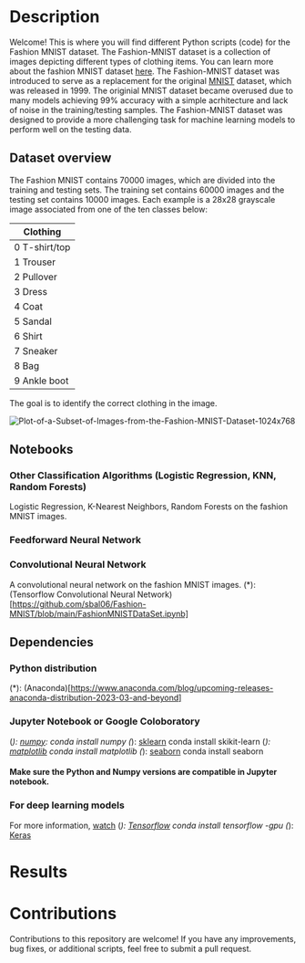 # Description
Welcome! This is where you will find different Python scripts (code) for the Fashion MNIST dataset. The Fashion-MNIST dataset is a collection of images depicting different types of clothing items. You can learn more about the fashion MNIST dataset [here](https://www.tensorflow.org/datasets/catalog/fashion_mnist). The Fashion-MNIST dataset was introduced to serve as a replacement for the original [MNIST](https://www.kaggle.com/datasets/avnishnish/mnist-original) dataset, which was released in 1999. The originial MNIST dataset became overused due to many models achieving 99% accuracy with a simple acrhitecture and lack of noise in the training/testing samples. The Fashion-MNIST dataset was designed to provide a more challenging task for machine learning models to perform well on the testing data.

## Dataset overview
The Fashion MNIST contains 70000 images, which are divided into the training and testing sets. The training set contains 60000 images and the testing set contains 10000 images. Each example is a 28x28 grayscale image associated from one of the ten classes below:

|      Clothing     |
|------------------  |
| 0 T-shirt/top <br>  |
| 1 Trouser <br>    |
| 2 Pullover <br>   |
| 3 Dress <br>      |
| 4 Coat <br>       |
| 5 Sandal <br>     |
| 6 Shirt <br>      |
| 7 Sneaker <br>    |
| 8 Bag <br>        |
| 9 Ankle boot <br>  |

The goal is to identify the correct clothing in the image.

![Plot-of-a-Subset-of-Images-from-the-Fashion-MNIST-Dataset-1024x768](https://github.com/sbal06/Fashion-MNIST/assets/101956177/019424d0-c197-4c04-9ed8-446ad9acf09e) <br>


## Notebooks

### Other Classification Algorithms (Logistic Regression, KNN, Random Forests)
Logistic Regression, K-Nearest Neighbors, Random Forests on the fashion MNIST images.

### Feedforward Neural Network

### Convolutional Neural Network
A convolutional neural network on the fashion MNIST images.
(*): (Tensorflow Convolutional Neural Network)[https://github.com/sbal06/Fashion-MNIST/blob/main/FashionMNISTDataSet.ipynb]



## Dependencies
### Python distribution
(*): (Anaconda)[https://www.anaconda.com/blog/upcoming-releases-anaconda-distribution-2023-03-and-beyond]
### Jupyter Notebook or Google Coloboratory
(*): [numpy](https://numpy.org/): conda install numpy
(*): [sklearn](https://scikit-learn.org/stable/) conda install skikit-learn
(*): [matplotlib](https://matplotlib.org/) conda install matplotlib
(*): [seaborn](https://seaborn.pydata.org/]) conda install seaborn
#### Make sure the Python and Numpy versions are compatible in Jupyter notebook.
### For deep learning models
For more information, [watch](https://www.youtube.com/watch?v=CrEl8QL8hsM)
(*): [Tensorflow](https://www.tensorflow.org/) conda install tensorflow -gpu
(*): [Keras](https://keras.io/) 

# Results

# Contributions
Contributions to this repository are welcome! If you have any improvements, bug fixes, or additional scripts, feel free to submit a pull request.










